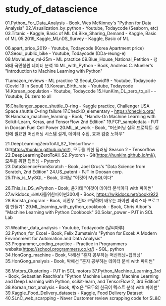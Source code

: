 # study_of_datascience

01.Python_For_Data_Analysis - Book, Wes McKinney's "Python for Data Analysis"
02.Visualization_by_python - Youtube, Todaycode (Seaborn, etc)
03.Titanic - Kaggle, Basic of ML 
04.Bike_Sharing_Demand - Kaggle, Basic of ML 
05.2019_Kaggle_MLnDS_Survey - Kaggle, Basic of ML 

06.apart_price_2019 - Youtube, Todaycode (Korea Apartment price) 
07.Seoul_public_bike - Youtube, Todaycode (DDa-reung-e) 
08.MovieLens_ml-25m - ML practice 
09.Blue_House_National_Petition - 청와대 국민청원 데이터 분석 
10.ML_with_Python - Book, Andreas C. Mueller's "Introduction to Machine Learning with Python"

11.amazon_reviews - ML practice
12.Seoul_Covid19 - Youtube, Todaycode (Covid 19 in Seoul)
13.Korean_Birth_rate - Youtube, Todaycode 
14.Korean_population - Youtube, Todaycode 
15.HunKim_DL_zero_to_all - - Youtube, DL zero to all

16.Challenger_space_shuttle_O-ring - Kaggle practice, Challenger USA Space shuttle O-ring failure 
17.CheckiO_elementary - https://checkio.org/
18.Handson_machine_learning - Book, "Hands-On Machine Learning with Scikit-Learn, Keras, and TensorFlow 2nd Edition" 
19.FCP_sampledata - PJT in Doosan Fuel Cell Power 
20.ML_at_work - Book, "머신러닝 실무 프로젝트: 실전에 필요한 머신러닝 시스템 설계, 데이터 수집, 효과 검증 노하우" 

21.DeepLearningZeroToAll_S2_Tensorflow - Git(https://hunkim.github.io/ml/), 모두를 위한 딥러닝 Season 2 - Tensorflow 
22.DeepLearningZeroToAll_S2_Pytorch - Git(https://hunkim.github.io/ml/), 모두를 위한 딥러닝 - Pytorch  
23.DataScienceFromScratch - Book, Joel Grus's "Data Science from Scratch, 2nd Edition"
24.US_patent - PJT in Doosan corp. 
25.This_is_MySQL - Book, 우재남 "이것이 MySQL이다"

26.This_is_DS_wPython - Book, 윤기태 "이것이 데이터 분석이다 with 파이썬"
27.wikidocs_초보자를위한파이썬300제 - Book, https://wikidocs.net/book/922 
28.Barista_program - Book, 서민우 "진짜 코딩하며 배우는 파이썬 바리스타 프로그램 만들기"
29.ML_learning_with_python_cookbook - Book, Chris Albon's "Machine Learning with Python Cookbook"
30.Solar_power - PJT in SCL Lab 

31.Weather_data_analysis - Youtube, Todaycode (날씨마루) 
32.Python_for_Excel - Book, Felix Zumstein's "Python for Excel: A Modern Environment for Automation and Data Analysis"
33.Programmer_coding_practice - Practice in Programmers website(https://school.programmers.co.kr/) - SQL, python 
34.HonGong_machine - Book, 박해선 "혼자 공부하는 머신러닝+딥러닝" 
35.HonGong_analysis - Book, 박해선 "혼자 공부하는 데이터 분석 with 파이썬" 

36.Motors_Clustering - PJT in SCL motors
37.Python_Machine_Learning_3rd - Book, Sebastian Raschka's "Python Machine Learning: Machine Learning and Deep Learning with Python, scikit-learn, and TensorFlow 2, 3rd Edition" 
38.Korean_text_analysis - Book, 박조은 "모두의 한국어 텍스트 분석 with 파이썬"
39.Kaggle_Food_Delivery_datasets - Kaggle, Food Delivery Dataset
40.SLnC_web_scarpping - Naver Customer review scrapping code for SL&C
